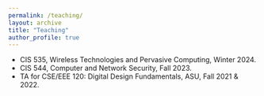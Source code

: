 ```yaml
---
permalink: /teaching/
layout: archive
title: "Teaching"
author_profile: true
---
```

* CIS 535, Wireless Technologies and Pervasive Computing, Winter 2024.
* CIS 544, Computer and Network Security, Fall 2023.
* TA for CSE/EEE 120: Digital Design Fundamentals, ASU, Fall 2021 & 2022.
